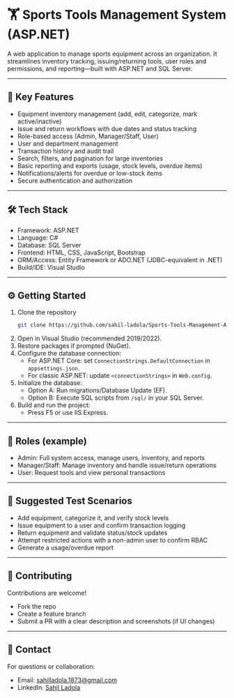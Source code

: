 # 🏋️ Sports Tools Management System (ASP.NET)

A web application to manage sports equipment across an organization. It streamlines inventory tracking, issuing/returning tools, user roles and permissions, and reporting—built with ASP.NET and SQL Server.

---

## 🚀 Key Features

- Equipment inventory management (add, edit, categorize, mark active/inactive)
- Issue and return workflows with due dates and status tracking
- Role-based access (Admin, Manager/Staff, User)
- User and department management
- Transaction history and audit trail
- Search, filters, and pagination for large inventories
- Basic reporting and exports (usage, stock levels, overdue items)
- Notifications/alerts for overdue or low-stock items
- Secure authentication and authorization

---

## 🛠️ Tech Stack

- Framework: ASP.NET
- Language: C#
- Database: SQL Server
- Frontend: HTML, CSS, JavaScript, Bootstrap
- ORM/Access: Entity Framework or ADO.NET (JDBC-equivalent in .NET)
- Build/IDE: Visual Studio

---

## ⚙️ Getting Started

1. Clone the repository
   ```bash
   git clone https://github.com/sahil-ladola/Sports-Tools-Management-ASP.NET.git
   ```
2. Open in Visual Studio (recommended 2019/2022).
3. Restore packages if prompted (NuGet).
4. Configure the database connection:
   - For ASP.NET Core: set `ConnectionStrings.DefaultConnection` in `appsettings.json`.
   - For classic ASP.NET: update `<connectionStrings>` in `Web.config`.
5. Initialize the database:
   - Option A: Run migrations/Database Update (EF).
   - Option B: Execute SQL scripts from `/sql/` in your SQL Server.
6. Build and run the project:
   - Press F5 or use IIS Express.

---

## 🔐 Roles (example)

- Admin: Full system access, manage users, inventory, and reports
- Manager/Staff: Manage inventory and handle issue/return operations
- User: Request tools and view personal transactions

---

## 🧪 Suggested Test Scenarios

- Add equipment, categorize it, and verify stock levels
- Issue equipment to a user and confirm transaction logging
- Return equipment and validate status/stock updates
- Attempt restricted actions with a non-admin user to confirm RBAC
- Generate a usage/overdue report

---

## 🤝 Contributing

Contributions are welcome!
- Fork the repo
- Create a feature branch
- Submit a PR with a clear description and screenshots (if UI changes)

---

## 📧 Contact

For questions or collaboration:
- Email: sahilladola.1873@gmail.com  
- LinkedIn: [Sahil Ladola](https://linkedin.com/in/sahil-ladola)
